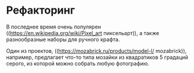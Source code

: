 # Рефакторинг

В последнее время очень популярен ((https://en.wikipedia.org/wiki/Pixel_art пиксельарт)), а также разнообразные наборы для ручного крафта.

Один из проектов, ((https://mozabrick.ru/products/model-l/ mozabrick)), например, предлагает что-то типа мозайки из квадратиков 5 градаций серого, из которой можно собрать любую фотографию.
